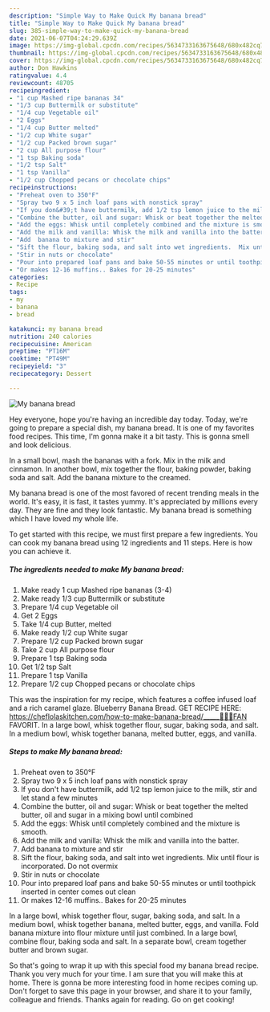 ```yaml
---
description: "Simple Way to Make Quick My banana bread"
title: "Simple Way to Make Quick My banana bread"
slug: 385-simple-way-to-make-quick-my-banana-bread
date: 2021-06-07T04:24:29.639Z
image: https://img-global.cpcdn.com/recipes/5634733163675648/680x482cq70/my-banana-bread-recipe-main-photo.jpg
thumbnail: https://img-global.cpcdn.com/recipes/5634733163675648/680x482cq70/my-banana-bread-recipe-main-photo.jpg
cover: https://img-global.cpcdn.com/recipes/5634733163675648/680x482cq70/my-banana-bread-recipe-main-photo.jpg
author: Don Hawkins
ratingvalue: 4.4
reviewcount: 48705
recipeingredient:
- "1 cup Mashed ripe bananas 34"
- "1/3 cup Buttermilk or substitute"
- "1/4 cup Vegetable oil"
- "2 Eggs"
- "1/4 cup Butter melted"
- "1/2 cup White sugar"
- "1/2 cup Packed brown sugar"
- "2 cup All purpose flour"
- "1 tsp Baking soda"
- "1/2 tsp Salt"
- "1 tsp Vanilla"
- "1/2 cup Chopped pecans or chocolate chips"
recipeinstructions:
- "Preheat oven to 350°F"
- "Spray two 9 x 5 inch loaf pans with nonstick spray"
- "If you don&#39;t have buttermilk, add 1/2 tsp lemon juice to the milk, stir and let stand a few minutes"
- "Combine the butter, oil and sugar: Whisk or beat together the melted butter,  oil and sugar in a mixing bowl until combined"
- "Add the eggs: Whisk until completely combined and the mixture is smooth."
- "Add the milk and vanilla: Whisk the milk and vanilla into the batter."
- "Add  banana to mixture and stir"
- "Sift the flour, baking soda, and salt into wet ingredients.  Mix until flour is incorporated. Do not overmix"
- "Stir in nuts or chocolate"
- "Pour into prepared loaf pans and bake 50-55 minutes or until toothpick inserted in center comes out clean"
- "Or makes 12-16 muffins.. Bakes for 20-25 minutes"
categories:
- Recipe
tags:
- my
- banana
- bread

katakunci: my banana bread 
nutrition: 240 calories
recipecuisine: American
preptime: "PT16M"
cooktime: "PT49M"
recipeyield: "3"
recipecategory: Dessert

---
```



![My banana bread](https://img-global.cpcdn.com/recipes/5634733163675648/680x482cq70/my-banana-bread-recipe-main-photo.jpg)

Hey everyone, hope you're having an incredible day today. Today, we're going to prepare a special dish, my banana bread. It is one of my favorites food recipes. This time, I'm gonna make it a bit tasty. This is gonna smell and look delicious.

In a small bowl, mash the bananas with a fork. Mix in the milk and cinnamon. In another bowl, mix together the flour, baking powder, baking soda and salt. Add the banana mixture to the creamed.

My banana bread is one of the most favored of recent trending meals in the world. It's easy, it is fast, it tastes yummy. It's appreciated by millions every day. They are fine and they look fantastic. My banana bread is something which I have loved my whole life.


To get started with this recipe, we must first prepare a few ingredients. You can cook my banana bread using 12 ingredients and 11 steps. Here is how you can achieve it.

<!--inarticleads1-->

##### The ingredients needed to make My banana bread:

1. Make ready 1 cup Mashed ripe bananas (3-4)
1. Make ready 1/3 cup Buttermilk or substitute
1. Prepare 1/4 cup Vegetable oil
1. Get 2 Eggs
1. Take 1/4 cup Butter, melted
1. Make ready 1/2 cup White sugar
1. Prepare 1/2 cup Packed brown sugar
1. Take 2 cup All purpose flour
1. Prepare 1 tsp Baking soda
1. Get 1/2 tsp Salt
1. Prepare 1 tsp Vanilla
1. Prepare 1/2 cup Chopped pecans or chocolate chips


This was the inspiration for my recipe, which features a coffee infused loaf and a rich caramel glaze. Blueberry Banana Bread. ️GET RECIPE HERE: https://cheflolaskitchen.com/how-to-make-banana-bread/_____🍕🍔🍰FAN FAVORIT. In a large bowl, whisk together flour, sugar, baking soda, and salt. In a medium bowl, whisk together banana, melted butter, eggs, and vanilla. 

<!--inarticleads2-->

##### Steps to make My banana bread:

1. Preheat oven to 350°F
1. Spray two 9 x 5 inch loaf pans with nonstick spray
1. If you don&#39;t have buttermilk, add 1/2 tsp lemon juice to the milk, stir and let stand a few minutes
1. Combine the butter, oil and sugar: Whisk or beat together the melted butter,  oil and sugar in a mixing bowl until combined
1. Add the eggs: Whisk until completely combined and the mixture is smooth.
1. Add the milk and vanilla: Whisk the milk and vanilla into the batter.
1. Add  banana to mixture and stir
1. Sift the flour, baking soda, and salt into wet ingredients.  Mix until flour is incorporated. Do not overmix
1. Stir in nuts or chocolate
1. Pour into prepared loaf pans and bake 50-55 minutes or until toothpick inserted in center comes out clean
1. Or makes 12-16 muffins.. Bakes for 20-25 minutes


In a large bowl, whisk together flour, sugar, baking soda, and salt. In a medium bowl, whisk together banana, melted butter, eggs, and vanilla. Fold banana mixture into flour mixture until just combined. In a large bowl, combine flour, baking soda and salt. In a separate bowl, cream together butter and brown sugar. 

So that's going to wrap it up with this special food my banana bread recipe. Thank you very much for your time. I am sure that you will make this at home. There is gonna be more interesting food in home recipes coming up. Don't forget to save this page in your browser, and share it to your family, colleague and friends. Thanks again for reading. Go on get cooking!
